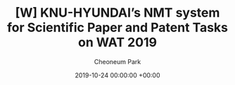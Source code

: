 ---
layout: post
title:  "[W] KNU-HYUNDAI’s NMT system for Scientific Paper and Patent Tasks on WAT 2019"
date:   2019-10-24 00:00:00 +00:00
categories: research
author: "Cheoneum Park"
authors: "<strong>Cheoneum Park</strong>, Young-Jun Jung, Kihoon Kim, Geonyeong Kim, Jae-Won Jeon, Seongmin Lee, Junseok Kim, Changki Lee"
venue: "The 6th Workshop on Asian Translation"
paper: https://aclanthology.org/D19-5208/
---